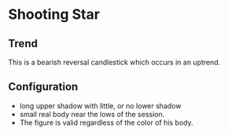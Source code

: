 # Shooting Star

## Trend
This is a bearish reversal candlestick which occurs in an uptrend.

## Configuration
- long upper shadow with little, or no lower shadow
- small real body near the lows of the session.
- The figure is valid regardless of the color of his body.

